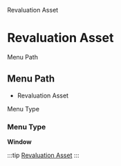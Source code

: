 
Revaluation Asset
# Revaluation Asset



Menu Path
## Menu Path



- Revaluation Asset

Menu Type
### Menu Type

**Window**


:::tip
[Revaluation Asset](functional-guide/window/window-revaluation-asset.md)
:::